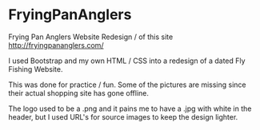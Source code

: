 # FryingPanAnglers
Frying Pan Anglers Website Redesign / of this site http://fryingpananglers.com/

I used Bootstrap and my own HTML / CSS into a redesign of a dated Fly Fishing Website. 

This was done for practice / fun. Some of the pictures are missing since their actual shopping site has gone offline. 

The logo used to be a .png and it pains me to have a .jpg with white in the header, but I used URL's for source images to keep the design lighter.
